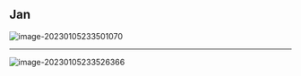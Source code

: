## Jan

![image-20230105233501070](https://cdn.jsdelivr.net/gh/Meniscus0/FigureBed@main/img/image-20230105233501070.png)

---

![image-20230105233526366](https://cdn.jsdelivr.net/gh/Meniscus0/FigureBed@main/img/image-20230105233526366.png)